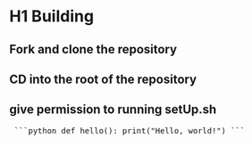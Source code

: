 # H1 Building

## Fork and clone the repository 

## CD into the root of the repository

## give permission to running setUp.sh

<pre> ```python def hello(): print("Hello, world!") ``` </pre>

